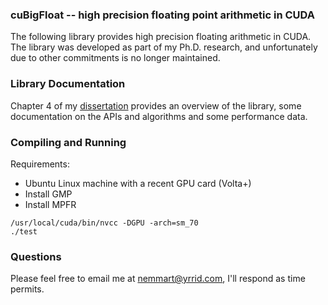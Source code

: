 ### cuBigFloat -- high precision floating point arithmetic in CUDA

The following library provides high precision floating arithmetic in CUDA.  The library was developed
as part of my Ph.D. research, and unfortunately due to other commitments is no longer maintained.

### Library Documentation

Chapter 4 of my [dissertation](https://scholarworks.umass.edu/cgi/viewcontent.cgi?article=2252&context=dissertations_2)
provides an overview of the library, some documentation on the APIs and algorithms and some performance data.

### Compiling and Running

Requirements:
* Ubuntu Linux machine with a recent GPU card (Volta+)
* Install GMP
* Install MPFR

```
/usr/local/cuda/bin/nvcc -DGPU -arch=sm_70 
./test
```

### Questions

Please feel free to email me at nemmart@yrrid.com, I'll respond as time permits.

